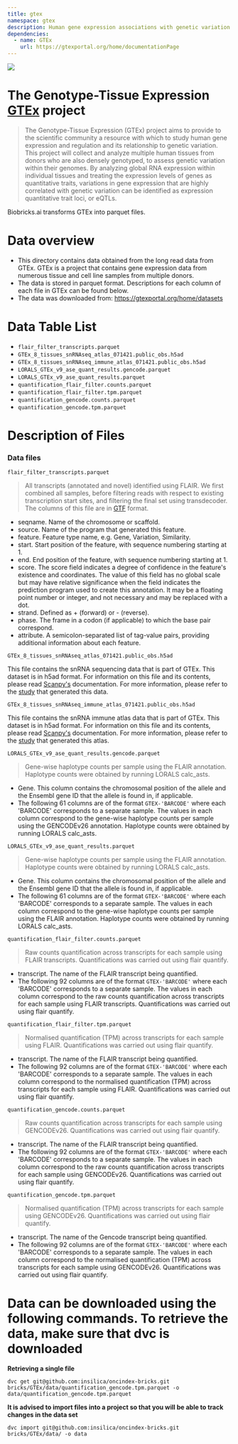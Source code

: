 ```yaml
---
title: gtex
namespace: gtex
description: Human gene expression associations with genetic variation. 
dependencies: 
  - name: GTEx
    url: https://gtexportal.org/home/documentationPage
---
```


<a href="https://github.com/biobricks-ai/GTEx/actions"><img src="https://github.com/biobricks-ai/GTEx/actions/workflows/bricktools-check.yaml/badge.svg?branch=master"/></a>

# The Genotype-Tissue Expression [GTEx](https://gtexportal.org/home/documentationPage) project
>The Genotype-Tissue Expression (GTEx) project aims to provide to the scientific community a resource with which to study human gene expression and regulation and its relationship to genetic variation. This project will collect and analyze multiple human tissues from donors who are also densely genotyped, to assess genetic variation within their genomes. By analyzing global RNA expression within individual tissues and treating the expression levels of genes as quantitative traits, variations in gene expression that are highly correlated with genetic variation can be identified as expression quantitative trait loci, or eQTLs.

Biobricks.ai transforms GTEx into parquet files. 

# Data overview 
- This directory contains data obtained from the long read data from GTEx. GTEx is a project that contains gene expression data from numerous tissue and cell line samples from multiple donors. 
- The data is stored in parquet format. Descriptions for each column of each file in GTEx can be found below.
- The data was downloaded from: https://gtexportal.org/home/datasets

# Data Table List 
- `flair_filter_transcripts.parquet`
- `GTEx_8_tissues_snRNAseq_atlas_071421.public_obs.h5ad`
- `GTEx_8_tissues_snRNAseq_immune_atlas_071421.public_obs.h5ad`
- `LORALS_GTEx_v9_ase_quant_results.gencode.parquet`
- `LORALS_GTEx_v9_ase_quant_results.parquet`
- `quantification_flair_filter.counts.parquet`
- `quantification_flair_filter.tpm.parquet`
- `quantification_gencode.counts.parquet`
- `quantification_gencode.tpm.parquet`

# Description of Files 

### Data files

`flair_filter_transcripts.parquet`
> All transcripts (annotated and novel) identified using FLAIR. We first combined all samples, before filtering reads with respect to existing transcription start sites, and filtering the final set using transdecoder.
The columns of this file are in [GTF](http://useast.ensembl.org/info/website/upload/gff.html) format.
- seqname. Name of the chromosome or scaffold.
- source. Name of the program that generated this feature.
- feature. Feature type name, e.g. Gene, Variation, Similarity.
- start. Start position of the feature, with sequence numbering starting at 1.
- end. End position of the feature, with sequence numbering starting at 1.
- score. The score field indicates a degree of confidence in the feature's existence and coordinates. The value of this field has no global scale but may have relative significance when the <source> field indicates the prediction program used to create this annotation. It may be a floating point number or integer, and not necessary and may be replaced with a dot.
- strand. Defined as + (forward) or - (reverse).
- phase. The frame in a codon (if applicable) to which the base pair correspond.
- attribute. A semicolon-separated list of tag-value pairs, providing additional information about each feature.

`GTEx_8_tissues_snRNAseq_atlas_071421.public_obs.h5ad`

This file contains the snRNA sequencing data that is part of GTEx. This dataset is in h5ad format. For information on this file and its contents, please read [Scanpy's](https://scanpy.readthedocs.io/en/stable/) documentation. For more information, please refer to the [study](https://www.biorxiv.org/content/10.1101/2021.07.19.452954v1) that generated this data.

<!-- <details>
  <summary>obs</summary>
- n_genes                            
- fpr                                  
- tissue                           
- prep                               
- individual                         
- nGenes                               
- nUMIs                                
- PercentMito                          
- PercentRibo                          
- Age_bin                              
- Sex                                  
- Sample ID                            
- Participant ID                       
- Sample ID short                      
- RIN score from PAXgene tissue Aliquot
- RIN score from Frozen tissue Aliquot 
- Autolysis Score                      
- Sample Ischemic Time (mins)          
- Tissue Site Detail                   
- scrublet                             
- scrublet_score                       
- barcode                              
- batch                                
- n_counts                             
- tissue-individual-prep               
- Broad cell type                      
- Granular cell type                   
- introns                              
- junctions                            
- exons                                
- sense                                
- antisense                            
- intergenic                           
- batch-barcode                        
- exon_ratio                          
- intron_ratio                         
- junction_ratio                       
- log10_nUMIs                          
- leiden                               
- leiden_tissue                        
- Tissue composition                   
- Cell types level 2                   
- Cell types level 3                   
- Broad cell type numbers             
- Broad cell type (numbers)            
- Tissue                               
- channel
</details>

<details>
  <summary>var</summary>
  - gene_ids
  - Chromosome
  - Source
  - Start
  - End
  - Strand
  - gene_name
  - gene_source
  - gene_biotype      
  - gene_length"        
  - gene_coding_length
  - Approved symbol   
  - Approved name      
  - Status             
  - Previous symbols  
  - Alias symbols      
  - gene_include       
  - n_cells 
</details>

<details>
  <summary>var</summary>
  - gene_ids
  - Chromosome
  - Source
  - Start
  - End
  - Strand
  - gene_name
  - gene_source
  - gene_biotype      
  - gene_length"        
  - gene_coding_length
  - Approved symbol   
  - Approved name      
  - Status             
  - Previous symbols  
  - Alias symbols      
  - gene_include       
  - n_cells 
</details>

<details>
  <summary>uns</summary>
 - Broad cell type (numbers)_colors
 - Broad cell type numbers_colors
 - Broad cell type_colors
 - Broad cell type_logregcv_vae_colors
 - Broad cell type_sizes
 - Granular cell type_colors
 - Participant ID_colors
 - Sex_colors
 - Tissue composition_colors
 - Tissue_colors
 - dendrogram_['Broad cell type']
 - leiden
 - leiden_colors
 - leiden_sub_colors
 - neighbors
 - paga
 - prep_colors
 - tissue_colors
 - umap
 </details>
 
<details>
  <summary>obsm</summary>
 - X_pca
 - X_umap
 - X_umap_tissue
 - X_vae_mean
 - X_vae_mean_tissue
 - X_vae_samples
 - X_vae_var
 </details>

<details>
  <summary>varm</summary>
 - spring_leiden_sub
 </details>

<details>
  <summary>layers</summary>
 - counts
 </details>

<details>
  <summary>obsp</summary>
 - connectivities
 - distances
 </details> -->


`GTEx_8_tissues_snRNAseq_immune_atlas_071421.public_obs.h5ad`

This file contains the snRNA immune atlas data that is part of GTEx. This dataset is in h5ad format. For information on this file and its contents, please read [Scanpy's](https://scanpy.readthedocs.io/en/stable/) documentation. For more information, please refer to the [study](https://www.biorxiv.org/content/10.1101/2021.07.19.452954v1) that generated this atlas. 

`LORALS_GTEx_v9_ase_quant_results.gencode.parquet`
> Gene-wise haplotype counts per sample using the FLAIR annotation. Haplotype counts were obtained by running LORALS calc_asts.
- Gene. This column contains the chromosomal position of the allele and the Ensembl gene ID that the allele is found in, if applicable. 
- The following 61 columns are of the format `GTEX-'BARCODE'` where each 'BARCODE' corresponds to a separate sample. The values in each column correspond to the gene-wise haplotype counts per sample using the GENCODEv26 annotation. Haplotype counts were obtained by running LORALS calc_asts.

`LORALS_GTEx_v9_ase_quant_results.parquet`
> Gene-wise haplotype counts per sample using the FLAIR annotation. Haplotype counts were obtained by running LORALS calc_asts.
- Gene. This column contains the chromosomal position of the allele and the Ensembl gene ID that the allele is found in, if applicable. 
- The following 61 columns are of the format `GTEX-'BARCODE'` where each 'BARCODE' corresponds to a separate sample. The values in each column correspond to the gene-wise haplotype counts per sample using the FLAIR annotation. Haplotype counts were obtained by running LORALS calc_asts.

`quantification_flair_filter.counts.parquet`
> Raw counts quantification across transcripts for each sample using FLAIR transcripts. Quantifications was carried out using flair quantify.
- transcript. The name of the FLAIR transcript being quantified.
- The following 92 columns are of the format `GTEX-'BARCODE'` where each 'BARCODE' corresponds to a separate sample. The values in each column correspond to the raw counts quantification across transcripts for each sample using FLAIR transcripts. Quantifications was carried out using flair quantify.

`quantification_flair_filter.tpm.parquet`
> Normalised quantification (TPM) across transcripts for each sample using FLAIR. Quantifications was carried out using flair quantify.
- transcript. The name of the FLAIR transcript being quantified.
- The following 92 columns are of the format `GTEX-'BARCODE'` where each 'BARCODE' corresponds to a separate sample. The values in each column correspond to the normalised quantification (TPM) across transcripts for each sample using FLAIR. Quantifications was carried out using flair quantify.

`quantification_gencode.counts.parquet`
> Raw counts quantification across transcripts for each sample using GENCODEv26. Quantifications was carried out using flair quantify.
- transcript. The name of the FLAIR transcript being quantified.
- The following 92 columns are of the format `GTEX-'BARCODE'` where each 'BARCODE' corresponds to a separate sample. The values in each column correspond to the raw counts quantification across transcripts for each sample using GENCODEv26. Quantifications was carried out using flair quantify.

`quantification_gencode.tpm.parquet`
> Normalised quantification (TPM) across transcripts for each sample using GENCODEv26. Quantifications was carried out using flair quantify.
- transcript. The name of the Gencode transcript being quantified.
- The following 92 columns are of the format `GTEX-'BARCODE'` where each 'BARCODE' corresponds to a separate sample. The values in each column correspond to the normalised quantification (TPM) across transcripts for each sample using GENCODEv26. Quantifications was carried out using flair quantify.

# Data can be downloaded using the following commands. To retrieve the data, make sure that dvc is downloaded

**Retrieving a single file**
```
dvc get git@github.com:insilica/oncindex-bricks.git bricks/GTEx/data/quantification_gencode.tpm.parquet -o data/quantification_gencode.tpm.parquet
```
**It is advised to import files into a project so that you will be able to track changes in the data set**
```
dvc import git@github.com:insilica/oncindex-bricks.git bricks/GTEx/data/ -o data
```

